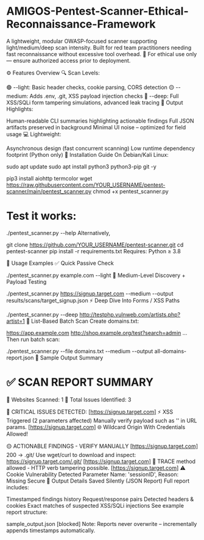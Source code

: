 # AMIGOS-Pentest-Scanner-Ethical-Reconnaissance-Framework
A lightweight, modular OWASP-focused scanner supporting light/medium/deep scan intensity. Built for red team practitioners needing fast reconnaissance without excessive tool overhead.  🔐 For ethical use only — ensure authorized access prior to deployment.

⚙️ Features Overview
🔍 Scan Levels:

🟢 --light: Basic header checks, cookie parsing, CORS detection
🟡 --medium: Adds .env, .git, XSS payload injection checks
🔴 --deep: Full XSS/SQLi form tampering simulations, advanced leak tracing
🧾 Output Highlights:

Human-readable CLI summaries highlighting actionable findings
Full JSON artifacts preserved in background
Minimal UI noise – optimized for field usage
💻 Lightweight:

Asynchronous design (fast concurrent scanning)
Low runtime dependency footprint (Python only)
🧰 Installation Guide
On Debian/Kali Linux:

sudo apt update
sudo apt install python3 python3-pip git -y

pip3 install aiohttp termcolor
wget https://raw.githubusercontent.com/YOUR_USERNAME/pentest-scanner/main/pentest_scanner.py
chmod +x pentest_scanner.py

# Test it works:
./pentest_scanner.py --help
Alternatively,

git clone https://github.com/YOUR_USERNAME/pentest-scanner.git
cd pentest-scanner
pip install -r requirements.txt
Requires: Python ≥ 3.8

🚀 Usage Examples
✅ Quick Passive Check


./pentest_scanner.py example.com --light
🔄 Medium-Level Discovery + Payload Testing


./pentest_scanner.py https://signup.target.com --medium --output results/scans/target_signup.json
⚡ Deep Dive Into Forms / XSS Paths


./pentest_scanner.py --deep http://testphp.vulnweb.com/artists.php?artist=1
📂 List-Based Batch Scan
Create domains.txt:

https://app.example.com
http://shop.example.org/test?search=admin
...
Then run batch scan:


./pentest_scanner.py --file domains.txt --medium --output all-domains-report.json
🧪 Sample Output Summary



✅ SCAN REPORT SUMMARY
============================================================
🎯 Websites Scanned: 1
🔎 Total Issues Identified: 3

🔐 CRITICAL ISSUES DETECTED:
 [https://signup.target.com] ⚡️ XSS Triggered (2 parameters affected)
     Manually verify payload such as '<script>alert(1)</script>' in URL params.
 [https://signup.target.com] 🌐 Wildcard Origin With Credentials Allowed!

🟡 ACTIONABLE FINDINGS - VERIFY MANUALLY
 [https://signup.target.com] 200 → .git/
     Use wget/curl to download and inspect: https://signup.target.com/.git/
 [https://signup.target.com] 🔁 TRACE method allowed - HTTP verb tampering possible.
 [https://signup.target.com] ⚠ Cookie Vulnerability Detected
      Parameter Name: 'sessionID', Reason: Missing Secure
🧾 Output Details Saved Silently (JSON Report)
Full report includes:

Timestamped findings history
Request/response pairs
Detected headers & cookies
Exact matches of suspected XSS/SQLi injections
See example report structure:

sample_output.json [blocked]
Note: Reports never overwrite – incrementally appends timestamps automatically.
